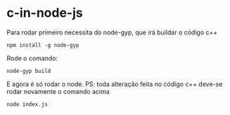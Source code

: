 # c-in-node-js
Para rodar primeiro necessita do node-gyp, que irá buildar o código c++

```
npm install -g node-gyp
```

Rode o comando:

```
node-gyp build
```

E agora é só rodar o node. PS: toda alteração feita no código c++ deve-se rodar novamente o comando acima

```
node index.js
```
